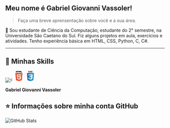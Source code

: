 ## Meu nome é <strong>Gabriel Giovanni Vassoler!</strong>

> Faça uma breve aprensentação sobre você e a sua área.

💬 Sou estudante de Ciência da Computação, estudante do 2° semestre, na Universidade São Caetano do Sul. Fiz alguns projetos em aula, exercícios e atividades. 
Tenho experiência básica em HTML, CSS, Python, C, C#. 

----

## 🚀 Minhas Skills

<code><img height="32" src="https://cdn.iconscout.com/icon/free/png-512/c-programming-569564.png" alt="c"/></code>
<code><img height="32" src="https://raw.githubusercontent.com/github/explore/80688e429a7d4ef2fca1e82350fe8e3517d3494d/topics/html/html.png" alt="HTML5"/></code>
<code><img height="32" src="https://raw.githubusercontent.com/github/explore/80688e429a7d4ef2fca1e82350fe8e3517d3494d/topics/css/css.png" alt="CSS"/></code>

<p1>
  <strong>Gabriel Giovanni Vassoler</strong>

## ⭐ Informações sobre minha conta GitHub
![GitHub Stats](https://github-readme-stats.vercel.app/api?username=GabrielVassoler&show_icons=true)
